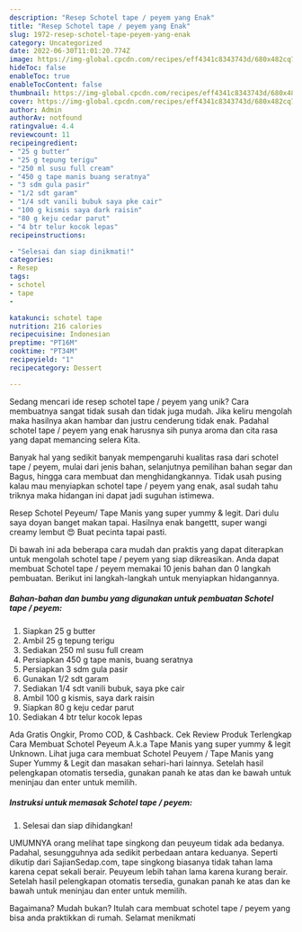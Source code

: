 ```yaml
---
description: "Resep Schotel tape / peyem yang Enak"
title: "Resep Schotel tape / peyem yang Enak"
slug: 1972-resep-schotel-tape-peyem-yang-enak
category: Uncategorized
date: 2022-06-30T11:01:20.774Z
image: https://img-global.cpcdn.com/recipes/eff4341c8343743d/680x482cq70/schotel-tape-peyem-foto-resep-utama.jpg
hideToc: false
enableToc: true
enableTocContent: false
thumbnail: https://img-global.cpcdn.com/recipes/eff4341c8343743d/680x482cq70/schotel-tape-peyem-foto-resep-utama.jpg
cover: https://img-global.cpcdn.com/recipes/eff4341c8343743d/680x482cq70/schotel-tape-peyem-foto-resep-utama.jpg
author: Admin
authorAv: notfound
ratingvalue: 4.4
reviewcount: 11
recipeingredient:
- "25 g butter"
- "25 g tepung terigu"
- "250 ml susu full cream"
- "450 g tape manis buang seratnya"
- "3 sdm gula pasir"
- "1/2 sdt garam"
- "1/4 sdt vanili bubuk saya pke cair"
- "100 g kismis saya dark raisin"
- "80 g keju cedar parut"
- "4 btr telur kocok lepas"
recipeinstructions:

- "Selesai dan siap dinikmati!"
categories:
- Resep
tags:
- schotel
- tape
- 

katakunci: schotel tape  
nutrition: 216 calories
recipecuisine: Indonesian
preptime: "PT16M"
cooktime: "PT34M"
recipeyield: "1"
recipecategory: Dessert

---
```





Sedang mencari ide resep schotel tape / peyem yang unik? Cara membuatnya sangat tidak susah dan tidak juga mudah. Jika keliru mengolah maka hasilnya akan hambar dan justru cenderung tidak enak. Padahal schotel tape / peyem yang enak harusnya sih punya aroma dan cita rasa yang dapat memancing selera Kita.





Banyak hal yang sedikit banyak mempengaruhi kualitas rasa dari schotel tape / peyem, mulai dari jenis bahan, selanjutnya pemilihan bahan segar dan Bagus, hingga cara membuat dan menghidangkannya. Tidak usah pusing kalau mau menyiapkan schotel tape / peyem yang enak,      asal sudah tahu triknya maka hidangan ini dapat jadi suguhan istimewa.














Resep Schotel Peyeum/ Tape Manis yang super yummy &amp; legit. Dari dulu saya doyan banget makan tapai. Hasilnya enak bangettt, super wangi creamy lembut 😍 Buat pecinta tapai pasti.






Di bawah ini ada beberapa cara mudah dan praktis yang dapat diterapkan untuk mengolah schotel tape / peyem yang siap dikreasikan. Anda dapat membuat Schotel tape / peyem memakai 10 jenis bahan dan 0 langkah pembuatan. Berikut ini langkah-langkah untuk menyiapkan hidangannya.

<!--inarticleads1-->

##### Bahan-bahan dan bumbu yang digunakan untuk pembuatan Schotel tape / peyem:

1. Siapkan 25 g butter
1. Ambil 25 g tepung terigu
1. Sediakan 250 ml susu full cream
1. Persiapkan 450 g tape manis, buang seratnya
1. Persiapkan 3 sdm gula pasir
1. Gunakan 1/2 sdt garam
1. Sediakan 1/4 sdt vanili bubuk, saya pke cair
1. Ambil 100 g kismis, saya dark raisin
1. Siapkan 80 g keju cedar parut
1. Sediakan 4 btr telur kocok lepas


Ada Gratis Ongkir, Promo COD, &amp; Cashback. Cek Review Produk Terlengkap Cara Membuat Schotel Peyeum A.k.a Tape Manis yang super yummy &amp; legit Unknown. Lihat juga cara membuat Schotel Peuyem / Tape Manis yang Super Yummy &amp; Legit dan masakan sehari-hari lainnya. Setelah hasil pelengkapan otomatis tersedia, gunakan panah ke atas dan ke bawah untuk meninjau dan enter untuk memilih. 

<!--inarticleads2-->

##### Instruksi untuk memasak Schotel tape / peyem:


1. Selesai dan siap dihidangkan!

UMUMNYA orang melihat tape singkong dan peuyeum tidak ada bedanya. Padahal, sesungguhnya ada sedikit perbedaan antara keduanya. Seperti dikutip dari SajianSedap.com, tape singkong biasanya tidak tahan lama karena cepat sekali berair. Peuyeum lebih tahan lama karena kurang berair. Setelah hasil pelengkapan otomatis tersedia, gunakan panah ke atas dan ke bawah untuk meninjau dan enter untuk memilih. 

Bagaimana? Mudah bukan? Itulah cara membuat schotel tape / peyem yang bisa anda praktikkan di rumah. Selamat menikmati
